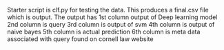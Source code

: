 Starter script is clf.py for testing the data. This produces a final.csv file which is output.
The output has
	1st column output of Deep learning model
	2nd column is query
	3rd column is output of svm
	4th column is output of naive bayes
	5th column is actual prediction
	6th column is meta data associated with query found on cornell law website 
